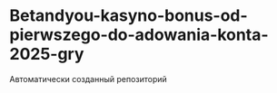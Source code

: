 # Betandyou-kasyno-bonus-od-pierwszego-do-adowania-konta-2025-gry
Автоматически созданный репозиторий
